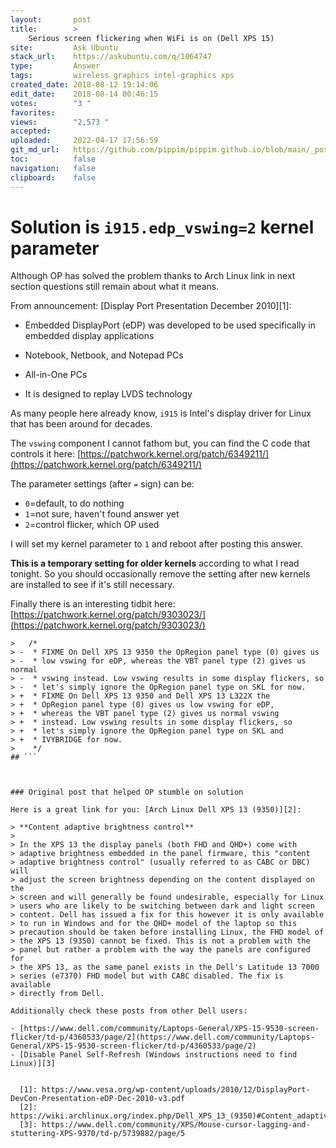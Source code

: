 ```yaml
---
layout:       post
title:        >
    Serious screen flickering when WiFi is on (Dell XPS 15)
site:         Ask Ubuntu
stack_url:    https://askubuntu.com/q/1064747
type:         Answer
tags:         wireless graphics intel-graphics xps
created_date: 2018-08-12 19:14:06
edit_date:    2018-08-14 00:46:15
votes:        "3 "
favorites:    
views:        "2,573 "
accepted:     
uploaded:     2022-04-17 17:56:59
git_md_url:   https://github.com/pippim/pippim.github.io/blob/main/_posts/2018/2018-08-12-Serious-screen-flickering-when-WiFi-is-on-_Dell-XPS-15_.md
toc:          false
navigation:   false
clipboard:    false
---
```


# Solution is `i915.edp_vswing=2` kernel parameter

Although OP has solved the problem thanks to Arch Linux link in next section questions still remain about what it means.

From announcement: [Display Port Presentation December 2010][1]:

- Embedded DisplayPort (eDP) was developed to be used specifically 
in embedded display applications 
 - Notebook, Netbook, and Notepad PCs 
 - All-in-One PCs

- It is designed to replay LVDS technology

As many people here already know, `i915` is Intel's display driver for Linux that has been around for decades.

The `vswing` component I cannot fathom but, you can find the C code that controls it here: [https://patchwork.kernel.org/patch/6349211/](https://patchwork.kernel.org/patch/6349211/)

The parameter settings (after `=` sign) can be:

- `0`=default, to do nothing
- `1`=not sure, haven't found answer yet
- `2`=control flicker, which OP used

I will set my kernel parameter to `1` and reboot after posting this answer. 

**This is a temporary setting for older kernels** according to what I read tonight. So you should occasionally remove the setting after new kernels are installed to see if it's still necessary.

Finally there is an interesting tidbit here: [https://patchwork.kernel.org/patch/9303023/](https://patchwork.kernel.org/patch/9303023/)

``` 
>  	/*
> -	 * FIXME On Dell XPS 13 9350 the OpRegion panel type (0) gives us
> -	 * low vswing for eDP, whereas the VBT panel type (2) gives us normal
> -	 * vswing instead. Low vswing results in some display flickers, so
> -	 * let's simply ignore the OpRegion panel type on SKL for now.
> +	 * FIXME On Dell XPS 13 9350 and Dell XPS 13 L322X the
> +	 * OpRegion panel type (0) gives us low vswing for eDP,
> +	 * whereas the VBT panel type (2) gives us normal vswing
> +	 * instead. Low vswing results in some display flickers, so
> +	 * let's simply ignore the OpRegion panel type on SKL and
> +	 * IVYBRIDGE for now.
>  	 */
## ```



### Original post that helped OP stumble on solution

Here is a great link for you: [Arch Linux Dell XPS 13 (9350)][2]:

> **Content adaptive brightness control**  
>   
> In the XPS 13 the display panels (both FHD and QHD+) come with  
> adaptive brightness embedded in the panel firmware, this "content  
> adaptive brightness control" (usually referred to as CABC or DBC) will  
> adjust the screen brightness depending on the content displayed on the  
> screen and will generally be found undesirable, especially for Linux  
> users who are likely to be switching between dark and light screen  
> content. Dell has issued a fix for this however it is only available  
> to run in Windows and for the QHD+ model of the laptop so this  
> precaution should be taken before installing Linux, the FHD model of  
> the XPS 13 (9350) cannot be fixed. This is not a problem with the  
> panel but rather a problem with the way the panels are configured for  
> the XPS 13, as the same panel exists in the Dell's Latitude 13 7000  
> series (e7370) FHD model but with CABC disabled. The fix is available  
> directly from Dell.  

Additionally check these posts from other Dell users:

- [https://www.dell.com/community/Laptops-General/XPS-15-9530-screen-flicker/td-p/4360533/page/2](https://www.dell.com/community/Laptops-General/XPS-15-9530-screen-flicker/td-p/4360533/page/2)
- [Disable Panel Self-Refresh (Windows instructions need to find Linux)][3]


  [1]: https://www.vesa.org/wp-content/uploads/2010/12/DisplayPort-DevCon-Presentation-eDP-Dec-2010-v3.pdf
  [2]: https://wiki.archlinux.org/index.php/Dell_XPS_13_(9350)#Content_adaptive_brightness_control
  [3]: https://www.dell.com/community/XPS/Mouse-cursor-lagging-and-stuttering-XPS-9370/td-p/5739882/page/5
